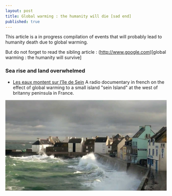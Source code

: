 ```yaml
---
layout: post
title: Global warming : the humanity will die [sad end]
published: true
---
```


This article is a in progress compilation of events that will probably lead to humanity death due to global warming. 

But do not forget to read the sibling article : (http://www.google.com)[global warming : the humanity will survive]

### Sea rise and land overwhelmed

* [Les eaux montent sur l’île de Sein](https://www.franceculture.fr/emissions/lheure-du-documentaire/lheure-du-documentaire-lundi-24-juillet-2017) A radio documentary in french on the effect of global warming to a small island "sein Island" at the west of britanny peninsula in France.

<a href="https://www.franceculture.fr/emissions/lheure-du-documentaire/lheure-du-documentaire-lundi-24-juillet-2017" title="ile de sein and global warming"><img src="../images/global-warming-ile-de-sein.jpg"></a>



